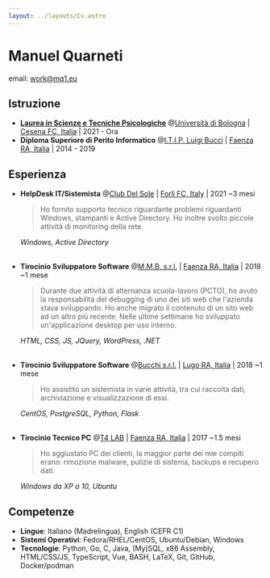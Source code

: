 ```yaml
---
layout: ../layouts/Cv.astro
---
```


# Manuel Quarneti

email: [work@mq1.eu](mailto:work@mq1.eu)

## Istruzione

* **[Laurea in Scienze e Tecniche Psicologiche](https://corsi.unibo.it/laurea/ScienzeTecnichePsicologiche)** @[Università di Bologna](https://www.unibo.it/it/) | [Cesena FC, Italia](https://www.openstreetmap.org/relation/42809) | 2021 - Ora
* **Diploma Superiore di Perito Informatico** @[I.T.I.P. Luigi Bucci](https://www.itipfaenza.edu.it/) | [Faenza RA, Italia](https://www.openstreetmap.org/relation/43004) | 2014 - 2019

## Esperienza

* **HelpDesk IT/Sistemista** @[Club Del Sole](https://www.clubdelsole.com/) | [Forlì FC, Italy](https://www.openstreetmap.org/relation/42907) | 2021 ~3 mesi

  > Ho fornito supporto tecnico riguardante problemi riguardanti Windows, stampanti e Active Directory. Ho inoltre svolto piccole attività di monitoring della rete.

  _Windows, Active Directory_<br><br>

* **Tirocinio Sviluppatore Software** @[M.M.B. s.r.l.](https://www.mmbsoftware.it/) | [Faenza RA, Italia](https://www.openstreetmap.org/relation/43004) | 2018 ~1 mese

  > Durante due attività di alternanza scuola-lavoro (PCTO), ho avuto la responsabilità del debugging di uno dei siti web che l'azienda stava sviluppando.
  > Ho anche migrato il contenuto di un sito web ad un altro più recente.
  > Nelle ultime settimane ho sviluppato un'applicazione desktop per uso interno.

  _HTML, CSS, JS, JQuery, WordPress, .NET_<br><br>
* **Tirocinio Sviluppatore Software** @[Bucchi s.r.l.](http://www.bucchi.it/it/) | [Lugo RA, Italia](https://www.openstreetmap.org/relation/43140) | 2018 ~1 mese

  > Ho assistito un sistemista in varie attività, tra cui raccolta dati, archiviazione e visualizzazione di essi.

  _CentOS, PostgreSQL, Python, Flask_<br><br>
* **Tirocinio Tecnico PC** @[T4 LAB](https://www.t4lab.it/) | [Faenza RA, Italia](https://www.openstreetmap.org/relation/43004) | 2017 ~1.5 mesi

  > Ho aggiustato PC dei clienti, la maggior parte dei mie compiti erano: rimozione malware, pulizie di sistema, backups e recupero dati.

  _Windows da XP a 10, Ubuntu_

## Competenze

* **Lingue**: Italiano (Madrelingua), English (CEFR C1)
* **Sistemi Operativi**: Fedora/RHEL/CentOS, Ubuntu/Debian, Windows
* **Tecnologie**: Python, Go, C, Java, (My)SQL, x86 Assembly, HTML/CSS/JS, TypeScript, Vue, BASH, LaTeX, Git, GitHub, Docker/podman
